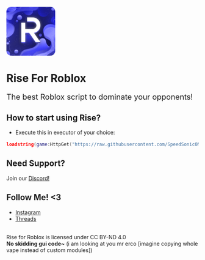 ![Rise](Logo.png)
# Rise For Roblox
<p style="font-size:20px;">The best Roblox script to dominate your opponents!</p>

## How to start using Rise?
* Execute this in executor of your choice:
```lua
loadstring(game:HttpGet("https://raw.githubusercontent.com/SpeedSonic0MC/RiseForRoblox/main/MainScript.lua"))()
```

## Need Support?
Join our [Discord!](https://discord.gg/qmGfJMUG7X)

## Follow Me! <3
* [Instagram](https://www.instagram.com/speedsonic0mc/)
* [Threads](https://www.threads.net/@speedsonic0mc)

<br/>Rise for Roblox is licensed under CC BY-ND 4.0<br/>
**No skidding gui code~** (i am looking at you mr erco [imagine copying whole vape instead of custom modules])